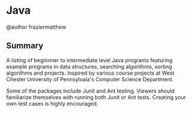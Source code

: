 # Java

@author fraziermatthew

## Summary
A listing of beginnner to intermediate level Java programs featuring example programs in data structures, searching algorithms, sorting algorithms and projects. Inspired by various course projects at West Chester University of Pennsylvaia's Computer Science Department.

Some of the packages include Junit and Ant testing. Viewers should familiarize themselves with running both Junit or Ant tests. Creating your own test cases is highly encouraged. 
